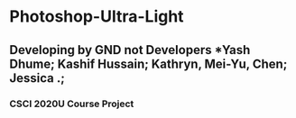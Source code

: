 # Photoshop-Ultra-Light
## Developing by GND not Developers *Yash Dhume; Kashif Hussain; Kathryn, Mei-Yu, Chen; Jessica .;

### CSCI 2020U Course Project
